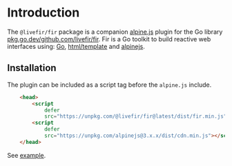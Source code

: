 # Introduction

The `@livefir/fir` package is a companion [alpine.js](https://alpinejs.dev/advanced/extending#via-script-tag) plugin for the Go library [pkg.go.dev/github.com/livefir/fir](https://pkg.go.dev/github.com/livefir/fir). Fir is a Go toolkit to build reactive web interfaces using: [Go](https://go.dev/), [html/template](https://pkg.go.dev/html/template) and [alpinejs](https://alpinejs.dev/). 

## Installation

The plugin can be included as a script tag before the `alpine.js` include.

```html
    <head>
        <script
            defer
            src="https://unpkg.com/@livefir/fir@latest/dist/fir.min.js"></script>
        <script
            defer
            src="https://unpkg.com/alpinejs@3.x.x/dist/cdn.min.js"></script>
    </head>
```


 See [example](https://github.com/livefir/fir#example).
